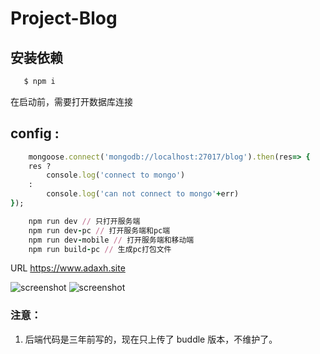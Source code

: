 # Project-Blog

## 安装依赖

```ruby
   $ npm i
```

在启动前，需要打开数据库连接

## config :

```ruby
    mongoose.connect('mongodb://localhost:27017/blog').then(res=> {
    res ?
        console.log('connect to mongo')
    :
        console.log('can not connect to mongo'+err)
});
```

```ruby
    npm run dev // 只打开服务端
    npm run dev-pc // 打开服务端和pc端
    npm run dev-mobile // 打开服务端和移动端
    npm run build-pc // 生成pc打包文件
```

URL https://www.adaxh.site

![screenshot](http://wx3.sinaimg.cn/mw690/a99a6e98ly1fzhr333xfaj21fn0u01kx.jpg)
![screenshot](http://wx1.sinaimg.cn/mw690/a99a6e98ly1fzhr2ziflpj21jb0u07wh.jpg)

### 注意：

1. 后端代码是三年前写的，现在只上传了 buddle 版本，不维护了。
